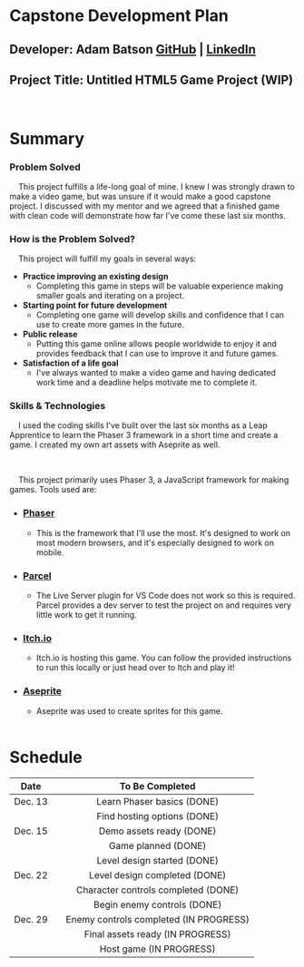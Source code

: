 # **Capstone Development Plan**

## **Developer:** Adam Batson [GitHub](https://github.com/tabatson) | [LinkedIn](https://linkedin.com/in/t-a-batson)

## **Project Title:** Untitled HTML5 Game Project (WIP)

<br>

# **Summary**

### **Problem Solved**

&nbsp;&nbsp;&nbsp;&nbsp;This project fulfills a life-long goal of mine. I knew I was strongly drawn to make a video game, but was unsure if it would make a good capstone project. I discussed with my mentor and we agreed that a finished game with clean code will demonstrate how far I've come these last six months.

### **How is the Problem Solved?**

&nbsp;&nbsp;&nbsp;&nbsp;This project will fulfill my goals in several ways:

- **Practice improving an existing design**
  - Completing this game in steps will be valuable experience making smaller goals and iterating on a project.
- **Starting point for future development**
  - Completing one game will develop skills and confidence that I can use to create more games in the future.
- **Public release**
  - Putting this game online allows people worldwide to enjoy it and provides feedback that I can use to improve it and future games.
- **Satisfaction of a life goal**
  - I've always wanted to make a video game and having dedicated work time and a deadline helps motivate me to complete it.

### **Skills & Technologies**

&nbsp;&nbsp;&nbsp;&nbsp;I used the coding skills I've built over the last six months as a Leap Apprentice to learn the Phaser 3 framework in a short time and create a game. I created my own art assets with Aseprite as well.

<br>

&nbsp;&nbsp;&nbsp;&nbsp;This project primarily uses Phaser 3, a JavaScript framework for making games. Tools used are:

- ### [Phaser](https://phaser.io/)
  - This is the framework that I'll use the most. It's designed to work on most modern browsers, and it's especially designed to work on mobile.
- ### [Parcel](https://parceljs.org/)
  - The Live Server plugin for VS Code does not work so this is required. Parcel provides a dev server to test the project on and requires very little work to get it running.
- ### [Itch.io](https://itch.io/)
  - Itch.io is hosting this game. You can follow the provided instructions to run this locally or just head over to Itch and play it!
- ### [Aseprite](https://www.aseprite.org/)

  - Aseprite was used to create sprites for this game.

  <br>

# **Schedule**

|  Date   |     |            To Be Completed             |
| :-----: | --- | :------------------------------------: |
| Dec. 13 |     |       Learn Phaser basics (DONE)       |
|         |     |      Find hosting options (DONE)       |
| Dec. 15 |     |        Demo assets ready (DONE)        |
|         |     |          Game planned (DONE)           |
|         |     |      Level design started (DONE)       |
| Dec. 22 |     |     Level design completed (DONE)      |
|         |     |  Character controls completed (DONE)   |
|         |     |      Begin enemy controls (DONE)       |
| Dec. 29 |     | Enemy controls completed (IN PROGRESS) |
|         |     |    Final assets ready (IN PROGRESS)    |
|         |     |        Host game (IN PROGRESS)         |
